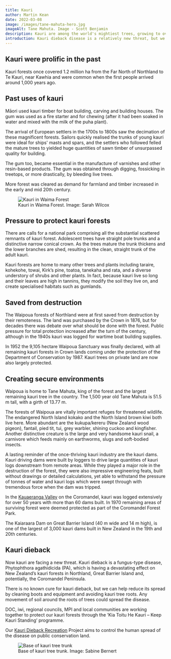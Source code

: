 ```yaml
---
title: Kauri
author: Martin Kean
date: 2022-03-08
image: /images/tane-mahuta-hero.jpg
imageAlt: Tane Mahuta. Image - Scott Benjamin
description: Kauri are among the world's mightiest trees, growing to over 50 m tall, with trunk girths up to 16 m, and living for over 2,000 years.
introduction: Kauri dieback disease is a relatively new threat, but we can help reduce its spread by being careful and following the signs when visiting kauri forests.
---
```


## Kauri were prolific in the past

Kauri forests once covered 1.2 million ha from the Far North of Northland to Te Kauri, near Kawhia and were common when the first people arrived around 1,000 years ago.

## Past uses of kauri

Māori used kauri timber for boat building, carving and building houses. The gum was used as a fire starter and for chewing (after it had been soaked in water and mixed with the milk of the puha plant).

The arrival of European settlers in the 1700s to 1800s saw the decimation of these magnificent forests. Sailors quickly realised the trunks of young kauri were ideal for ships' masts and spars, and the settlers who followed felled the mature trees to yielded huge quantities of sawn timber of unsurpassed quality for building.

The gum too, became essential in the manufacture of varnishes and other resin-based products. The gum was obtained through digging, fossicking in treetops, or more drastically, by bleeding live trees.

More forest was cleared as demand for farmland and timber increased in the early and mid 20th century.

<figure>
    <img src="/images/waima-forest-kauri-390.jpg"
         alt="Kauri in Waima Forest">
    <figcaption>Kauri in Waima Forest. Image: Sarah Wilcox</figcaption>
</figure>

## Pressure to protect kauri forests

There are calls for a national park comprising all the substantial scattered remnants of kauri forest. Adolescent trees have straight pole trunks and a distinctive narrow conical crown. As the trees mature the trunk thickens and the lower branches are shed, resulting in the clean, straight trunk of the adult kauri.

Kauri forests are home to many other trees and plants including taraire, kohekohe, towai, Kirk’s pine, toatoa, tanekaha and rata, and a diverse understory of shrubs and other plants. In fact, because kauri live so long and their leaves are high in tannins, they modify the soil they live on, and create specialised habitats such as gumlands. 

## Saved from destruction

The Waipoua forests of Northland were at first saved from destruction by their remoteness. The land was purchased by the Crown in 1876, but for decades there was debate over what should be done with the forest. Public pressure for total protection increased after the turn of the century, although in the 1940s kauri was logged for wartime boat building supplies.

In 1952 the 9,105 hectare Waipoua Sanctuary was finally declared, with all remaining kauri forests in Crown lands coming under the protection of the Department of Conservation by 1987. Kauri trees on private land are now also largely protected.

## Creating secure environments
Waipoua is home to Tane Mahuta, king of the forest and the largest remaining kauri tree in the country. The 1,500 year old Tane Mahuta is 51.5 m tall, with a girth of 13.77 m.

The forests of Waipoua are vitally important refuges for threatened wildlife. The endangered North Island kokako and the North Island brown kiwi both live here. More abundant are the kukupa/kereru (New Zealand wood pigeon), fantail, pied tit, tui, grey warbler, shining cuckoo and kingfisher. Another distinctive creature is the large and very handsome kauri snail, a carnivore which feeds mainly on earthworms, slugs and soft-bodied insects.

A lasting reminder of the once-thriving kauri industry are the kauri dams. Kauri driving dams were built by loggers to drive large quantities of kauri logs downstream from remote areas. While they played a major role in the destruction of the forest, they were also impressive engineering feats, built without drawings or detailed calculations, yet able to withstand the pressure of tonnes of water and kauri logs which were swept through with tremendous force when the dam was tripped.

In the [Kauaeranga Valley](https://www.doc.govt.nz/parks-and-recreation/places-to-go/coromandel/places/coromandel-forest-park/kauaeranga-valley/) on the Coromandel, kauri was logged extensively for over 50 years with more than 60 dams built. In 1970 remaining areas of surviving forest were deemed protected as part of the Coromandel Forest Park.

The Kaiaraara Dam on Great Barrier Island (40 m wide and 14 m high), is one of the largest of 3,000 kauri dams built in New Zealand in the 19th and 20th centuries.

## Kauri dieback
Now kauri are facing a new threat. Kauri dieback is a fungus-type disease, Phytophthora agathidicida (PA), which is having a devastating effect on New Zealand’s kauri forests in Northland, Great Barrier Island and, potentially, the Coromandel Peninsula.

There is no known cure for kauri dieback, but we can help reduce its spread by cleaning boots and equipment and avoiding kauri tree roots. Any movement of soil around the roots of trees could spread the disease.

DOC, iwi, regional councils, MPI and local communities are working together to protect our kauri forests through the ‘Kia Toitu He Kauri – Keep Kauri Standing’ programme. 

Our [Kauri Dieback Recreation](https://www.doc.govt.nz/nature/pests-and-threats/diseases/kauri-dieback/) Project aims to control the human spread of the disease on public conservation land.

<figure>
    <img src="/images/kauri-waipoua-base-1200.jpg"
         alt="Base of kauri tree trunk">
    <figcaption>Base of kauri tree trunk. Image: Sabine Bernert</figcaption>
</figure>